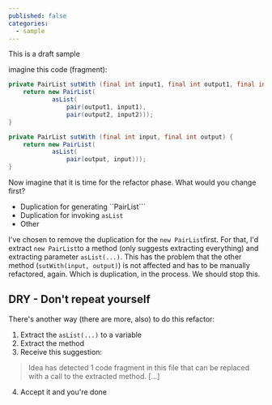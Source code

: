 ```yaml
---
published: false
categories:
  - sample
---
```


This is a draft sample

imagine this code (fragment):

```java
private PairList sutWith (final int input1, final int output1, final int input2, final int output2) {
	return new PairList(
			asList(
				pair(output1, input1),
				pair(output2, input2)));
}

private PairList sutWith (final int input, final int output) {
	return new PairList(
			asList(
				pair(output, input)));
}
```

Now imagine that it is time for the refactor phase. What would you change first?

  * Duplication for generating ``PairList```
  * Duplication for invoking ``asList``
  * Other

I've chosen to remove the duplication for the ``new PairList``first. For that, I'd extract ``new PairList``to a method (only suggests extracting everything) and extracting parameter ``asList(...)``. This has the problem that the other method (``sutWith(input, output)``) is not affected and has to be manually refactored, again. Which is duplication, in the process. We should stop this.

## DRY - Don't repeat yourself

There's another way (there are more, also) to do this refactor:

  1. Extract the ``asList(...)`` to a variable
  2. Extract the method
  3. Receive this suggestion: 
  
  > Idea has detected 1 code fragment in this file that can be replaced with a call to the extracted method. [...]
  4. Accept it and you're done
